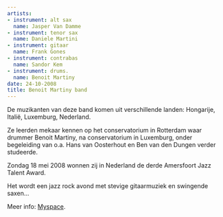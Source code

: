 ```yaml
---
artists:
- instrument: alt sax
  name: Jasper Van Damme
- instrument: tenor sax
  name: Daniele Martini
- instrument: gitaar
  name: Frank Gones
- instrument: contrabas
  name: Sandor Kem
- instrument: drums.
  name: Benoit Martiny
date: 24-10-2008
title: Benoit Martiny band
---
```

De muzikanten van deze band komen uit verschillende landen: Hongarije, Italië, Luxemburg, Nederland. 

Ze leerden mekaar kennen op het conservatorium in Rotterdam waar drummer Benoit Martiny, na conservatorium in Luxemburg,
onder begeleiding van o.a. Hans van Oosterhout en Ben van den Dungen verder studeerde. 

Zondag 18 mei 2008 wonnen zij in Nederland de derde Amersfoort Jazz Talent Award. 

Het wordt een jazz rock avond met stevige gitaarmuziek en swingende saxen...

Meer info: [Myspace](http://www.myspace.com:80/benoitmartinyband).